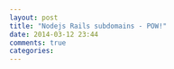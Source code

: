 ```yaml
---
layout: post
title: "Nodejs Rails subdomains - POW!"
date: 2014-03-12 23:44
comments: true
categories: 
---
```

